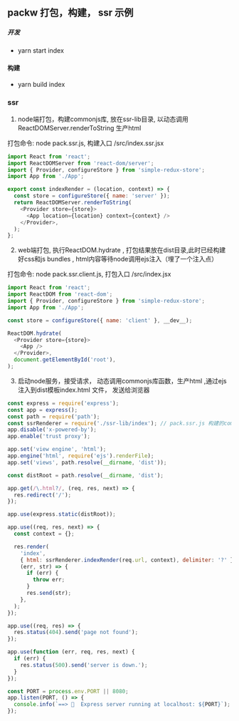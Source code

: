 
## packw 打包，构建， ssr 示例

##### 开发

- yarn start index

#### 构建

- yarn build index

### ssr

1. node端打包，构建commonjs库, 放在ssr-lib目录, 以动态调用ReactDOMServer.renderToString 生产html

打包命令: node pack.ssr.js, 构建入口 /src/index.ssr.jsx 

```js
import React from 'react';
import ReactDOMServer from 'react-dom/server';
import { Provider, configureStore } from 'simple-redux-store';
import App from './App';

export const indexRender = (location, context) => {
  const store = configureStore({ name: 'server' });
  return ReactDOMServer.renderToString(
    <Provider store={store}>
      <App location={location} context={context} />
    </Provider>,
  );
};

```

2.  web端打包, 执行ReactDOM.hydrate , 打包结果放在dist目录,此时已经构建好css和js bundles , html内容等待node调用ejs注入（埋了一个注入点<?-html?>）

打包命令: node pack.ssr.client.js, 打包入口 /src/index.jsx 

```js
import React from 'react';
import ReactDOM from 'react-dom';
import { Provider, configureStore } from 'simple-redux-store';
import App from './App';

const store = configureStore({ name: 'client' }, __dev__);

ReactDOM.hydrate(
  <Provider store={store}>
    <App />
  </Provider>,
  document.getElementById('root'),
);

```

3. 启动node服务，接受请求， 动态调用commonjs库函数，生产html ,通过ejs 注入到dist模板index.html 文件， 发送给浏览器
    

```js
const express = require('express');
const app = express();
const path = require('path');
const ssrRenderer = require('./ssr-lib/index'); // pack.ssr.js 构建的commonjs模块， 导出了一个对象
app.disable('x-powered-by');
app.enable('trust proxy');

app.set('view engine', 'html');
app.engine('html', require('ejs').renderFile);
app.set('views', path.resolve(__dirname, 'dist'));

const distRoot = path.resolve(__dirname, 'dist');

app.get(/\.html?/, (req, res, next) => {
  res.redirect('/');
});

app.use(express.static(distRoot));

app.use((req, res, next) => {
  const context = {};

  res.render(
    'index',
    { html: ssrRenderer.indexRender(req.url, context), delimiter: '?' },
    (err, str) => {
      if (err) {
        throw err;
      }
      res.send(str);
    },
  );
});

app.use((req, res) => {
  res.status(404).send('page not found');
});

app.use(function (err, req, res, next) {
  if (err) {
    res.status(500).send('server is down.');
  }
});

const PORT = process.env.PORT || 8080;
app.listen(PORT, () => {
  console.info(`==> 🍺  Express server running at localhost: ${PORT}`);
});

```
